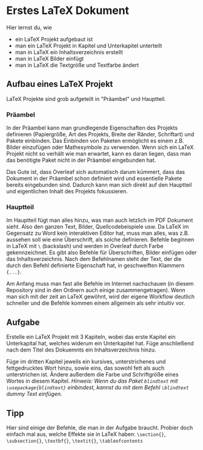 # Erstes LaTeX Dokument

Hier lernst du, wie

- ein LaTeX Projekt aufgebaut ist
- man ein LaTeX Projekt in Kapitel und Unterkapitel unterteilt
- man in LaTeX ein Inhaltsverzeichnis erstellt
- man in LaTeX Bilder einfügt
- man in LaTeX die Textgröße und Textfarbe ändert

## Aufbau eines LaTeX Projekt

LaTeX Projekte sind grob aufgeteilt in "Präambel" und Hauptteil. 

### Präambel

In der Präambel kann man grundlegende Eigenschaften des Projekts definieren (Papiergröße, Art des Projekts, Breite der Ränder, Schriftart) und Pakete einbinden. Das Einbinden von Paketen ermöglicht es einem z.B. Bilder einzufügen oder Mathesymbole zu verwenden. Wenn sich ein LaTeX Projekt nicht so verhält wie man erwartet, kann es daran liegen, dass man das benötigte Paket nicht in der Präambel eingebunden hat.

Das Gute ist, dass Overleaf sich automatisch darum kümmert, dass das Dokument in der Präambel schon definiert wird und essentielle Pakete bereits eingebunden sind. Dadurch kann man sich direkt auf den Hauptteil und eigentlichen Inhalt des Projekts fokussieren.

### Hauptteil

Im Hauptteil fügt man alles hinzu, was man auch letzlich im PDF Dokument sieht. Also den ganzen Text, Bilder, Quellcodebeispiele usw. Da LaTeX im Gegensatz zu Word kein interaktiven Editor hat, muss man alles, was z.B. aussehen soll wie eine Überschrift, als solche definieren. Befehle beginnen in LaTeX mit `\` (backslash) und werden in Overleaf durch Farbe gekennzeichnet. Es gibt also Befehle für Überschriften, Bilder einfügen oder das Inhaltsverzeichnis. Nach dem Befehlnamen steht der Text, der die durch den Befehl definierte Eigenschaft hat, in geschweiften Klammern `{...}`.

Am Anfang muss man fast alle Befehle im Internet nachschauen (in diesem Repository sind in den Ordnern auch einige zusammengetragen). Wenn man sich mit der zeit an LaTeX gewöhnt, wird der eigene Workflow deutlich schneller und die Befehle kommen einem allgemein als sehr intuitiv vor.



## Aufgabe

Erstelle ein LaTeX Projekt mit 3 Kapiteln, wobei das erste Kapitel ein Unterkapital hat, welches widerum ein Unterkapitel hat. Füge anschließend nach dem Titel des Dokuemnts ein Inhaltsverzeichnis hinzu.

Füge im dritten Kapitel jeweils ein kursives, unterstrichenes und fettgedrucktes Wort hinzu, sowie eins, das sowohl fett als auch unterstrichen ist. Ändere außerdem die Farbe und Schriftgröße eines Wortes in diesem Kapitel. _Hinweis: Wenn du das Paket ```blindtext``` mit ```\usepackage{blindtext}``` einbindest, kannst du mit dem Befehl ```\blindtext``` dummy Text einfügen._

## Tipp

Hier sind einige der Befehle, die man in der Aufgabe braucht. Probier doch einfach mal aus, welche Effekte sie in LaTeX haben: `\section{}`, ` \subsection{}`, `\textbf{}`, `\textit{}`, `\tableofcontents`
